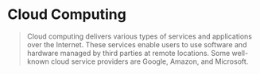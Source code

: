 # Cloud Computing
> Cloud computing delivers various types of services and applications over the Internet. These services enable users to use software and hardware managed by third parties at remote locations. Some well-known cloud service providers are Google, Amazon, and Microsoft.









